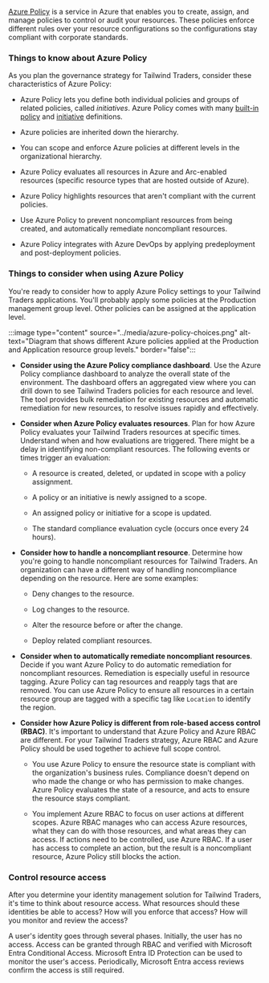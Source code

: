 [Azure Policy](https://azure.microsoft.com/services/azure-policy) is a service in Azure that enables you to create, assign, and manage policies to control or audit your resources. These policies enforce different rules over your resource configurations so the configurations stay compliant with corporate standards.

### Things to know about Azure Policy

As you plan the governance strategy for Tailwind Traders, consider these characteristics of Azure Policy:

- Azure Policy lets you define both individual policies and groups of related policies, called _initiatives_. Azure Policy comes with many [built-in policy](/azure/governance/policy/samples/built-in-policies) and [initiative](/azure/governance/policy/samples/built-in-initiatives) definitions.

- Azure policies are inherited down the hierarchy.

- You can scope and enforce Azure policies at different levels in the organizational hierarchy.

- Azure Policy evaluates all resources in Azure and Arc-enabled resources (specific resource types that are hosted outside of Azure).

- Azure Policy highlights resources that aren't compliant with the current policies. 

- Use Azure Policy to prevent noncompliant resources from being created, and automatically remediate noncompliant resources.

- Azure Policy integrates with Azure DevOps by applying predeployment and post-deployment policies. 

### Things to consider when using Azure Policy

You're ready to consider how to apply Azure Policy settings to your Tailwind Traders applications. You'll probably apply some policies at the Production management group level. Other policies can be assigned at the application level. 

:::image type="content" source="../media/azure-policy-choices.png" alt-text="Diagram that shows different Azure policies applied at the Production and Application resource group levels." border="false":::

- **Consider using the Azure Policy compliance dashboard**. Use the Azure Policy compliance dashboard to analyze the overall state of the environment. The dashboard offers an aggregated view where you can drill down to see Tailwind Traders policies for each resource and level. The tool provides bulk remediation for existing resources and automatic remediation for new resources, to resolve issues rapidly and effectively.

- **Consider when Azure Policy evaluates resources**. Plan for how Azure Policy evaluates your Tailwind Traders resources at specific times. Understand when and how evaluations are triggered. There might be a delay in identifying non-compliant resources. The following events or times trigger an evaluation:

	- A resource is created, deleted, or updated in scope with a policy assignment.

	- A policy or an initiative is newly assigned to a scope.

	- An assigned policy or initiative for a scope is updated.

	- The standard compliance evaluation cycle (occurs once every 24 hours).

- **Consider how to handle a noncompliant resource**. Determine how you're going to handle noncompliant resources for Tailwind Traders. An organization can have a different way of handling noncompliance depending on the resource. Here are some examples: 

	- Deny changes to the resource.

	- Log changes to the resource.

	- Alter the resource before or after the change.

	- Deploy related compliant resources.

- **Consider when to automatically remediate noncompliant resources**. Decide if you want Azure Policy to do automatic remediation for noncompliant resources. Remediation is especially useful in resource tagging. Azure Policy can tag resources and reapply tags that are removed. You can use Azure Policy to ensure all resources in a certain resource group are tagged with a specific tag like `Location` to identify the region.

- **Consider how Azure Policy is different from role-based access control (RBAC)**. It's important to understand that Azure Policy and Azure RBAC are different. For your Tailwind Traders strategy, Azure RBAC and Azure Policy should be used together to achieve full scope control.

	- You use Azure Policy to ensure the resource state is compliant with the organization's business rules. Compliance doesn't depend on who made the change or who has permission to make changes. Azure Policy evaluates the state of a resource, and acts to ensure the resource stays compliant.

	- You implement Azure RBAC to focus on user actions at different scopes. Azure RBAC manages who can access Azure resources, what they can do with those resources, and what areas they can access. If actions need to be controlled, use Azure RBAC. If a user has access to complete an action, but the result is a noncompliant resource, Azure Policy still blocks the action.

### Control resource access

After you determine your identity management solution for Tailwind Traders, it's time to think about resource access. What resources should these identities be able to access? How will you enforce that access? How will you monitor and review the access?

A user's identity goes through several phases. Initially, the user has no access. Access can be granted through RBAC and verified with Microsoft Entra Conditional Access. Microsoft Entra ID Protection can be used to monitor the user's access. Periodically, Microsoft Entra access reviews confirm the access is still required.
